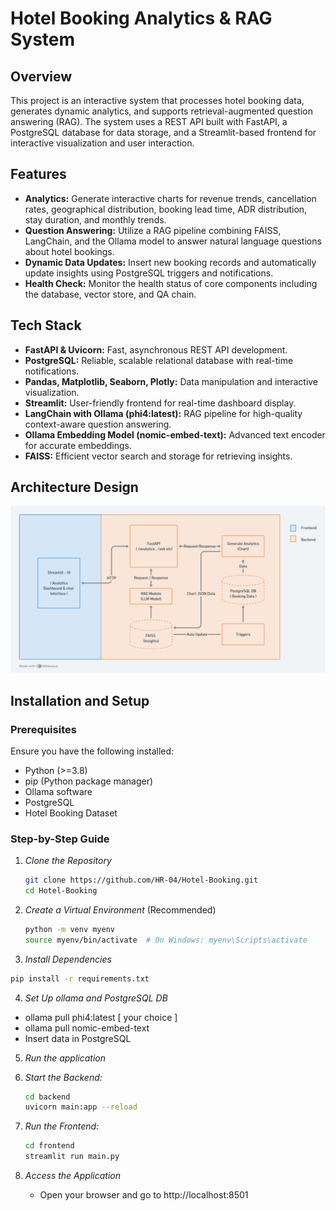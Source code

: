 # Hotel Booking Analytics & RAG System

## Overview

This project is an interactive system that processes hotel booking data, generates dynamic analytics, and supports retrieval-augmented question answering (RAG). The system uses a REST API built with FastAPI, a PostgreSQL database for data storage, and a Streamlit-based frontend for interactive visualization and user interaction.

## Features

- **Analytics:** Generate interactive charts for revenue trends, cancellation rates, geographical distribution, booking lead time, ADR distribution, stay duration, and monthly trends.
- **Question Answering:** Utilize a RAG pipeline combining FAISS, LangChain, and the Ollama model to answer natural language questions about hotel bookings.
- **Dynamic Data Updates:** Insert new booking records and automatically update insights using PostgreSQL triggers and notifications.
- **Health Check:** Monitor the health status of core components including the database, vector store, and QA chain.

## Tech Stack

- **FastAPI & Uvicorn:** Fast, asynchronous REST API development.
- **PostgreSQL:** Reliable, scalable relational database with real-time notifications.
- **Pandas, Matplotlib, Seaborn, Plotly:** Data manipulation and interactive visualization.
- **Streamlit:** User-friendly frontend for real-time dashboard display.
- **LangChain with Ollama (phi4:latest):** RAG pipeline for high-quality context-aware question answering.
- **Ollama Embedding Model (nomic-embed-text):** Advanced text encoder for accurate embeddings.
- **FAISS:** Efficient vector search and storage for retrieving insights.

## Architecture Design
![System Architecture Design](images/hotel_booking_architecture.png)

## Installation and Setup

### Prerequisites

Ensure you have the following installed:

- Python (>=3.8)
- pip (Python package manager)
- Ollama software
- PostgreSQL
- Hotel Booking Dataset

### Step-by-Step Guide

1. *Clone the Repository*

   ```bash 
   git clone https://github.com/HR-04/Hotel-Booking.git
   cd Hotel-Booking
   ```
2. *Create a Virtual Environment* (Recommended)
   
   ```bash 
   python -m venv myenv
   source myenv/bin/activate  # On Windows: myenv\Scripts\activate
   ```
3. *Install Dependencies*
   
```bash
pip install -r requirements.txt
```
   
4. *Set Up ollama and PostgreSQL DB*

  - ollama pull phi4:latest [ your choice ]
  - ollama pull nomic-embed-text
  - Insert data in PostgreSQL
     
5. *Run the application*

1. *Start the Backend:*

   ```bash
   cd backend
   uvicorn main:app --reload
   ```

2. *Run the Frontend:*

   ```bash
   cd frontend
   streamlit run main.py
   ```

   
6. *Access the Application*
   - Open your browser and go to http://localhost:8501






